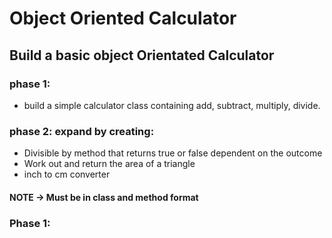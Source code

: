 # Object Oriented Calculator
## Build a basic object Orientated Calculator
### phase 1: 
- build a simple calculator class containing add, subtract, multiply, divide.
### phase 2: expand by creating:
- Divisible by method that returns true or false dependent on the outcome
- Work out and return the area of a triangle
- inch to cm converter
#### NOTE -> Must be in class and method format

### Phase 1:
```python

```